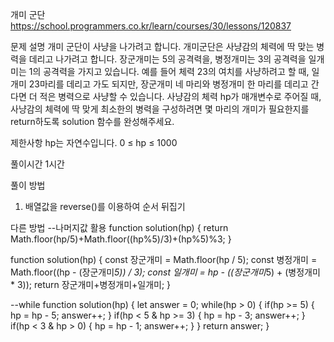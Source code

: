 개미 군단
https://school.programmers.co.kr/learn/courses/30/lessons/120837

문제 설명
개미 군단이 사냥을 나가려고 합니다. 개미군단은 사냥감의 체력에 딱 맞는 병력을 데리고 나가려고 합니다. 장군개미는 5의 공격력을, 병정개미는 3의 공격력을 일개미는 1의 공격력을 가지고 있습니다. 예를 들어 체력 23의 여치를 사냥하려고 할 때, 일개미 23마리를 데리고 가도 되지만, 장군개미 네 마리와 병정개미 한 마리를 데리고 간다면 더 적은 병력으로 사냥할 수 있습니다. 사냥감의 체력 hp가 매개변수로 주어질 때, 사냥감의 체력에 딱 맞게 최소한의 병력을 구성하려면 몇 마리의 개미가 필요한지를 return하도록 solution 함수를 완성해주세요.

제한사항
hp는 자연수입니다.
0 ≤ hp ≤ 1000

풀이시간
1시간

풀이 방법

1. 배열값을 reverse()를 이용하여 순서 뒤집기

다른 방법
--나머지값 활용
function solution(hp) {
return Math.floor(hp/5)+Math.floor((hp%5)/3)+(hp%5)%3;
}

function solution(hp) {
const 장군개미 = Math.floor(hp / 5);
const 병정개미 = Math.floor((hp - (장군개미*5)) / 3);
const 일개미 = hp - ((장군개미*5) + (병정개미 \* 3));
return 장군개미+병정개미+일개미;
}

--while
function solution(hp) {
let answer = 0;
while(hp > 0) {
if(hp >= 5) {
hp = hp - 5;
answer++;
}
if(hp < 5 & hp >= 3) {
hp = hp - 3;
answer++;
}
if(hp < 3 & hp > 0) {
hp = hp - 1;
answer++;
}
}
return answer;
}
